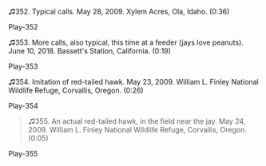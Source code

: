 ♫352. Typical calls. May 28, 2009. Xylem Acres, Ola, Idaho. (0:36)

Play-352

♫353. More calls, also typical, this time at a feeder (jays love
peanuts). June 10, 2018. Bassett's Station, California. (0:19)

Play-353

♫354. Imitation of red-tailed hawk. May 23, 2009. William L. Finley
National Wildlife Refuge, Corvallis, Oregon. (0:26)

Play-354

>♫355. An actual red-tailed hawk, in the field near the jay. May 24, 2009. William L. Finley National Wildlife Refuge, Corvallis, Oregon.(0:05)

Play-355
